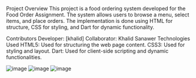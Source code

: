 Project Overview
This project is a food ordering system developed for the Food Order Assignment. The system allows users to browse a menu, select items, and place orders. The implementation is done using HTML for structure, CSS for styling, and Dart for dynamic functionality.

Contributors
Developer: [khalid]
Collaborator: Khalid Sanawer
Technologies Used
HTML5: Used for structuring the web page content.
CSS3: Used for styling and layout.
Dart: Used for client-side scripting and dynamic functionalities.

![image](https://github.com/khalid7216/grade-calculator/assets/156210757/43bf2a96-fdd3-4a54-a38c-2fdc74010685)
![image](https://github.com/khalid7216/grade-calculator/assets/156210757/2716f68e-88fc-47d3-808b-7dea76d94f58)
![image](https://github.com/khalid7216/grade-calculator/assets/156210757/89aa0161-085c-43d6-a3ef-ae9020c588de)


